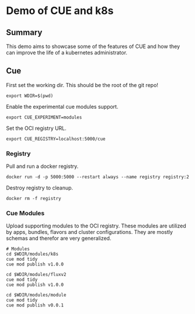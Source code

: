 # Demo of CUE and k8s

## Summary

This demo aims to showcase some of the features of CUE and how they can improve the life of a kubernetes administrator.

## Cue

First set the working dir. This should be the root of the git repo!

```shell
export WDIR=$(pwd)
```

Enable the experimental cue modules support.

```shell
export CUE_EXPERIMENT=modules
```

Set the OCI registry URL.

```shell
export CUE_REGISTRY=localhost:5000/cue
```

### Registry

Pull and run a docker registry.

```shell
docker run -d -p 5000:5000 --restart always --name registry registry:2
```

Destroy registry to cleanup.

```shell
docker rm -f registry
```

### Cue Modules

Upload supporting modules to the OCI registry. These modules are utilized by apps, bundles, flavors and cluster configurations.
They are mostly schemas and therefor are very generalized.

```shell
# Modules
cd $WDIR/modules/k8s
cue mod tidy
cue mod publish v1.0.0

cd $WDIR/modules/fluxv2
cue mod tidy
cue mod publish v1.0.0

cd $WDIR/modules/module
cue mod tidy
cue mod publish v0.0.1
```
